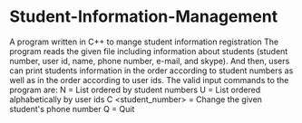 # Student-Information-Management
A program written in C++ to mange student information registration
The program reads the given file including information about students (student number, user id, name, phone number, e-mail, and skype). And then, users can print students information in the order according to student numbers as well as in the order according to user ids. The valid input commands to the program are:
N                  = List ordered by student numbers
U                  = List ordered alphabetically by user ids
C <student_number> = Change the given student's phone number
Q                  = Quit
